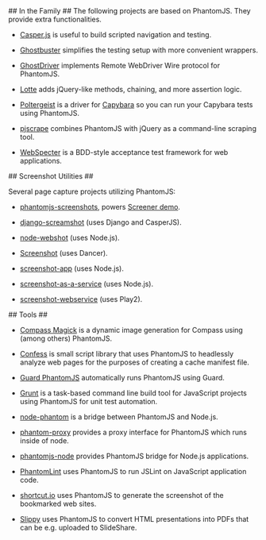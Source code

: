 <a id="in-the-family" />
## In the Family ##
The following projects are based on PhantomJS. They provide extra functionalities.

 * [Casper.js](https://casperjs.org) is useful to build scripted navigation and testing.

 * [Ghostbuster](https://github.com/joshbuddy/ghostbuster) simplifies the testing setup with more convenient wrappers.

 * [GhostDriver](https://github.com/detro/ghostdriver) implements Remote WebDriver Wire protocol for PhantomJS.

 * [Lotte](https://github.com/StanAngeloff/lotte) adds jQuery-like methods, chaining, and more assertion logic.

 * [Poltergeist](https://github.com/jonleighton/poltergeist) is a driver for [Capybara](https://github.com/jnicklas/capybara) so you can run your Capybara tests using PhantomJS.

 * [pjscrape](https://github.com/nrabinowitz/pjscrape) combines PhantomJS with jQuery as a command-line scraping tool.

 * [WebSpecter](https://github.com/jgonera/webspecter) is a BDD-style acceptance test framework for web applications.


<a id="screenshot-utilities" />
## Screenshot Utilities ##

Several page capture projects utilizing PhantomJS:

 * [phantomjs-screenshots](https://github.com/hggh/phantomjs-screenshots), powers [Screener demo](http://screener.brachium-system.net).

 * [django-screamshot](https://github.com/makinacorpus/django-screamshot) (uses Django and CasperJS).

 * [node-webshot](https://github.com/brenden/node-webshot) (uses Node.js).

 * [Screenshot](https://github.com/jegade/Screenshot) (uses Dancer).

 * [screenshot-app](https://github.com/visionmedia/screenshot-app) (uses Node.js).

 * [screenshot-as-a-service](https://github.com/fzaninotto/screenshot-as-a-service) (uses Node.js).

 * [screenshot-webservice](https://github.com/gre/screenshot-webservice) (uses Play2).


<a id="tools" />
## Tools ##

 * [Compass Magick](https://github.com/StanAngeloff/compass-magick) is a dynamic image generation for Compass using (among others) PhantomJS.

 * [Confess](https://github.com/jamesgpearce/confess) is small script library that uses PhantomJS to headlessly analyze web pages for the purposes of creating a cache manifest file.

 * [Guard PhantomJS](https://github.com/carhartl/guard-phantomjs) automatically runs PhantomJS using Guard.

 * [Grunt](http://gruntjs.org/) is a task-based command line build tool for JavaScript projects using PhantomJS for unit test automation.

 * [node-phantom](https://github.com/alexscheelmeyer/node-phantom) is a bridge between PhantomJS and Node.js.

 * [phantom-proxy](https://github.com/sheebz/phantom-proxy) provides a proxy interface for PhantomJS which runs inside of node.

 * [phantomjs-node](https://github.com/sgentle/phantomjs-node) provides PhantomJS bridge for Node.js applications.

 * [PhantomLint](https://github.com/arthurakay/PhantomLint) uses PhantomJS to run JSLint on JavaScript application code.

 * [shortcut.io](https://github.com/hukl/shortcut.io) uses PhantomJS to generate the screenshot of the bookmarked web sites.

 * [Slippy](https://github.com/Seldaek/slippy) uses PhantomJS to convert HTML presentations into PDFs that can be e.g. uploaded to SlideShare.